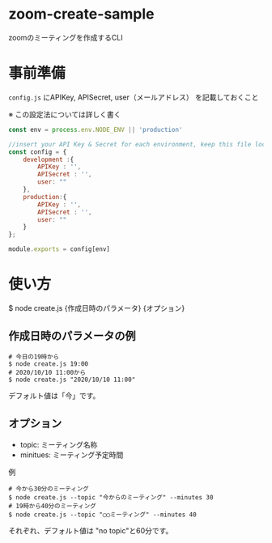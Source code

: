 # zoom-create-sample
zoomのミーティングを作成するCLI

# 事前準備

`config.js` にAPIKey, APISecret, user（メールアドレス） を記載しておくこと

※ この設定法については詳しく書く

```config.js
const env = process.env.NODE_ENV || 'production'

//insert your API Key & Secret for each environment, keep this file local and never push it to a public repo for security purposes.
const config = {
	development :{
		APIKey : '',
		APISecret : '',
        user: ""
	},
	production:{
		APIKey : '',
		APISecret : '',
        user: ""
	}
};

module.exports = config[env]
```


# 使い方

$ node create.js {作成日時のパラメータ} {オプション}

## 作成日時のパラメータの例

```
# 今日の19時から
$ node create.js 19:00 
# 2020/10/10 11:00から
$ node create.js "2020/10/10 11:00"
```

デフォルト値は「今」です。

## オプション

- topic: ミーティング名称
- minitues: ミーティング予定時間

例

```
# 今から30分のミーティング
$ node create.js --topic "今からのミーティング" --minutes 30
# 19時から40分のミーティング
$ node create.js --topic "◯◯ミーティング" --minutes 40
```

それぞれ、デフォルト値は "no topic"と60分です。

